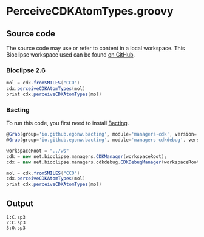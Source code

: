 # PerceiveCDKAtomTypes.groovy
## Source code
The source code may use or refer to content in a local workspace. This
Bioclipse workspace used can be found
[on GitHub](https://github.com/bioclipse/bioclipse.scripting/tree/master/ws/).
### Bioclipse 2.6
```groovy
mol = cdk.fromSMILES("CCO")
cdx.perceiveCDKAtomTypes(mol)
print cdx.perceiveCDKAtomTypes(mol)
```
### Bacting
To run this code, you first need to install
[Bacting](https://github.com/egonw/bacting).
<br />
```groovy
@Grab(group='io.github.egonw.bacting', module='managers-cdk', version='0.0.15')
@Grab(group='io.github.egonw.bacting', module='managers-cdkdebug', version='0.0.15')

workspaceRoot = "../ws"
cdk = new net.bioclipse.managers.CDKManager(workspaceRoot);
cdx = new net.bioclipse.managers.cdkdebug.CDKDebugManager(workspaceRoot);

mol = cdk.fromSMILES("CCO")
cdx.perceiveCDKAtomTypes(mol)
print cdx.perceiveCDKAtomTypes(mol)
```
## Output
```plain
1:C.sp3
2:C.sp3
3:O.sp3
```
